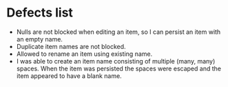 # Defects list

  * Nulls are not blocked when editing an item, so I can persist an item with an empty name.
  * Duplicate item names are not blocked.
  * Allowed to rename an item using existing name.
  * I was able to create an item name consisting of multiple (many, many) spaces. When the item was persisted the spaces were escaped and the item appeared to have a blank name.

